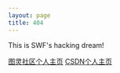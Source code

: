 ```yaml
---
layout: page
title: 404
---
```


This is SWF's hacking dream!

[图灵社区个人主页](http://www.ituring.com.cn/users/213442)
[CSDN个人主页](http://blog.csdn.net/wuzhimang)
